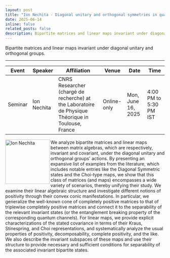 ```yaml
---
layout: post
title: "Ion Nechita - Diagonal unitary and orthogonal symmetries in quantum theory"
date: 2025-06-14
inline: false
related_posts: false
description: Bipartite matrices and linear maps invariant under diagonal unitary and orthogonal groups.
---
```

Bipartite matrices and linear maps invariant under diagonal unitary and orthogonal groups.

***


| Event   | Speaker      | Affiliation | Venue | Date | Time |
|---------|--------------|-------------|-------|------|------|
| Seminar | Ion Nechita  | CNRS Researcher (chargé de recherche) at the Laboratoire de Physique Théorique in Toulouse, France | Online-only | Mon, June 16, 2025 | 4:00 PM to 5:30 PM IST |

<img align="left" width="140" alt="Ion Nechita" src="https://github.com/user-attachments/assets/b0f1da84-8576-4b67-aee5-5488c01ccd1c" />


We analyze bipartite matrices and linear maps between matrix algebras, which are respectively, invariant and covariant, under the diagonal unitary and orthogonal groups' actions. By presenting an expansive list of examples from the literature, which includes notable entries like the Diagonal Symmetric states and the Choi-type maps, we show that this class of matrices (and maps) encompasses a wide variety of scenarios, thereby unifying their study. We examine their linear algebraic structure and investigate different notions of positivity through their convex conic manifestations. In particular, we generalize the well-known cone of completely positive matrices to that of triplewise completely positive matrices and connect it to the separability of the relevant invariant states (or the entanglement breaking property of the corresponding quantum channels). For linear maps, we provide explicit characterizations of the stated covariance in terms of their Kraus, Stinespring, and Choi representations, and systematically analyze the usual properties of positivity, decomposability, complete positivity, and the like. We also describe the invariant subspaces of these maps and use their structure to provide necessary and sufficient conditions for separability of the associated invariant bipartite states.
